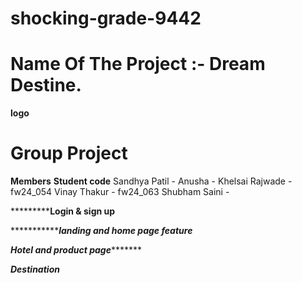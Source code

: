 # shocking-grade-9442

# Name Of The Project :- Dream Destine.

**logo**

# Group Project 
**Members**     **Student code**
Sandhya Patil   -
Anusha          -
Khelsai Rajwade - fw24_054
Vinay Thakur    -  fw24_063
Shubham Saini   -



*****************************Login & sign up********************



************************landing and home page feature*************



*****************Hotel and product page************************



*************************Destination*************************



